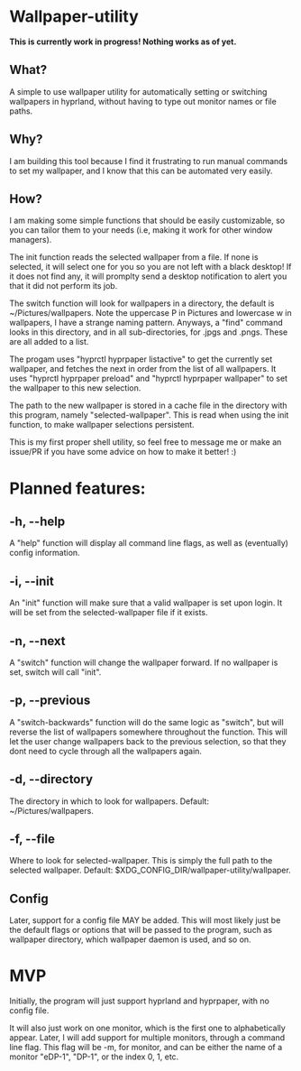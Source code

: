 # Wallpaper-utility

**This is currently work in progress! Nothing works as of yet.**

## What?
A simple to use wallpaper utility for automatically setting or switching wallpapers
in hyprland, without having to type out monitor names or file paths.

## Why?
I am building this tool because I find it frustrating to run manual commands
to set my wallpaper, and I know that this can be automated very easily.

## How?
I am making some simple functions that should be easily customizable,
so you can tailor them to your needs (i.e, making it work for other window managers).

The init function reads the selected wallpaper from a file. If none is
selected, it will select one for you so you are not left with a black desktop!
If it does not find any, it will promplty send a desktop notification to alert
you that it did not perform its job.

The switch function will look for wallpapers in a directory, the default is
~/Pictures/wallpapers. Note the uppercase P in Pictures and lowercase
w in wallpapers, I have a strange naming pattern.
Anyways, a "find" command looks in this directory, and in all 
sub-directories, for .jpgs and .pngs. These are all added to a list.

The progam uses "hyprctl hyprpaper listactive" to get the currently
set wallpaper, and fetches the next in order from the list of all
wallpapers. It uses "hyprctl hyprpaper preload" and 
"hyprctl hyprpaper wallpaper" to set the wallpaper to this new selection.

The path to the new wallpaper is stored in a cache file in the directory
with this program, namely "selected-wallpaper".
This is read when using the init function, to make wallpaper selections persistent.

This is my first proper shell utility, so feel free to message me or make an issue/PR
if you have some advice on how to make it better! :)

# Planned features:

## -h, --help
A "help" function will display all command line flags,
as well as (eventually) config information.

## -i, --init
An "init" function will make sure that a valid wallpaper is set upon login.
It will be set from the selected-wallpaper file if it exists.

## -n, --next
A "switch" function will change the wallpaper forward. If no wallpaper is set,
switch will call "init".

## -p, --previous
A "switch-backwards" function will do the same logic as "switch", but will
reverse the list of wallpapers somewhere throughout the function.
This will let the user change wallpapers back to the previous selection, so
that they dont need to cycle through all the wallpapers again.

## -d, --directory
The directory in which to look for wallpapers.
Default: ~/Pictures/wallpapers.

## -f, --file
Where to look for selected-wallpaper.
This is simply the full path to the selected wallpaper.
Default: $XDG_CONFIG_DIR/wallpaper-utility/wallpaper.

## Config
Later, support for a config file MAY be added. 
This will most likely just be the default flags or options that will be passed
to the program, such as wallpaper directory, which wallpaper daemon is used,
and so on.

# MVP
Initially, the program will just support hyprland and hyprpaper, with no config file.

It will also just work on one monitor, which is the first one to alphabetically appear.
Later, I will add support for multiple monitors, through a command line flag.
This flag will be -m, for monitor, and can be either the name of a monitor "eDP-1", "DP-1",
or the index 0, 1, etc.

